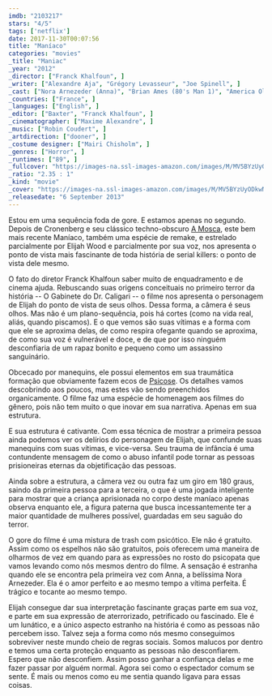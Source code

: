 ```yaml
---
imdb: "2103217"
stars: "4/5"
tags: ['netflix']
date: 2017-11-30T00:07:56
title: "Maníaco"
categories: "movies"
_title: "Maniac"
_year: "2012"
_director: ["Franck Khalfoun", ]
_writer: ["Alexandre Aja", "Grégory Levasseur", "Joe Spinell", ]
_cast: ["Nora Arnezeder (Anna)", "Brian Ames (80's Man 1)", "America Olivo (Frank's Mother)", "Genevieve Alexandra (Jessica)", "Liane Balaban (Judy)", "Jan Broberg (Rita)", "Aaron Colom (Alley Man)", "Joshua Delagarza (Martin Nunez)", "Alex Diaz (Puppeteer #2)", "Elijah Wood (Frank)", ]
_countries: ["France", ]
_languages: ["English", ]
_editor: ["Baxter", "Franck Khalfoun", ]
_cinematographer: ["Maxime Alexandre", ]
_music: ["Robin Coudert", ]
_artdirection: ["dooner", ]
_costume designer: ["Mairi Chisholm", ]
_genres: ["Horror", ]
_runtimes: ["89", ]
_fullcover: "https://images-na.ssl-images-amazon.com/images/M/MV5BYzUyODkwNzUtNGQ0Yy00MGExLTg2NGItNjA4NTEyYjIxYWNhXkEyXkFqcGdeQXVyMTQxNzMzNDI@.jpg"
_ratio: "2.35 : 1"
_kind: "movie"
_cover: "https://images-na.ssl-images-amazon.com/images/M/MV5BYzUyODkwNzUtNGQ0Yy00MGExLTg2NGItNjA4NTEyYjIxYWNhXkEyXkFqcGdeQXVyMTQxNzMzNDI@._V1._SX92_SY140_.jpg"
_releasedate: "6 September 2013"
---
```

Estou em uma sequência foda de gore. E estamos apenas no segundo. Depois de Cronenberg e seu clássico techno-obscuro [A Mosca](/a-mosca), este bem mais recente Maníaco, também uma espécie de remake, e estrelado parcialmente por Elijah Wood e parcialmente por sua voz, nos apresenta o ponto de vista mais fascinante de toda história de serial killers: o ponto de vista dele mesmo.

O fato do diretor Franck Khalfoun saber muito de enquadramento e de cinema ajuda. Rebuscando suas origens conceituais no primeiro terror da história -- O Gabinete do Dr. Caligari -- o filme nos apresenta o personagem de Elijah do ponto de vista de seus olhos. Dessa forma, a câmera é seus olhos. Mas não é um plano-sequência, pois há cortes (como na vida real, aliás, quando piscamos). E o que vemos são suas vítimas e a forma com que ele se aproxima delas, de como respira ofegante quando se aproxima, de como sua voz é vulnerável e doce, e de que por isso ninguém desconfiaria de um rapaz bonito e pequeno como um assassino sanguinário.

Obcecado por manequins, ele possui elementos em sua traumática formação que obviamente fazem ecos de [Psicose](/psicose). Os detalhes vamos descobrindo aos poucos, mas estes vão sendo preenchidos organicamente. O filme faz uma espécie de homenagem aos filmes do gênero, pois não tem muito o que inovar em sua narrativa. Apenas em sua estrutura.

E sua estrutura é cativante. Com essa técnica de mostrar a primeira pessoa ainda podemos ver os delírios do personagem de Elijah, que confunde suas manequins com suas vítimas, e vice-versa. Seu trauma de infância é uma contundente mensagem de como o abuso infantil pode tornar as pessoas prisioneiras eternas da objetificação das pessoas.

Ainda sobre a estrutura, a câmera vez ou outra faz um giro em 180 graus, saindo da primeira pessoa para a terceira, o que é uma jogada inteligente para mostrar que a criança aprisionada no corpo deste maníaco apenas observa enquanto ele, a figura paterna que busca incessantemente ter a maior quantidade de mulheres possível, guardadas em seu saguão do terror.

O gore do filme é uma mistura de trash com psicótico. Ele não é gratuito. Assim como os espelhos não são gratuitos, pois oferecem uma maneira de olharmos de vez em quando para as expressões no rosto do psicopata que vamos levando como nós mesmos dentro do filme. A sensação é estranha quando ele se encontra pela primeira vez com Anna, a belíssima Nora Arnezeder. Ela é o amor perfeito e ao mesmo tempo a vítima perfeita. É trágico e tocante ao mesmo tempo.

Elijah consegue dar sua interpretação fascinante graças parte em sua voz, e parte em sua expressão de aterrorizado, petrificado ou fascinado. Ele é um lunático, e a único aspecto estranho na história é como as pessoas não percebem isso. Talvez seja a forma como nós mesmo conseguimos sobreviver neste mundo cheio de regras sociais. Somos malucos por dentro e temos uma certa proteção enquanto as pessoas não desconfiarem. Espero que não desconfiem. Assim posso ganhar a confiança delas e me fazer passar por alguém normal. Agora sei como o espectador comum se sente. É mais ou menos como eu me sentia quando ligava para essas coisas.
